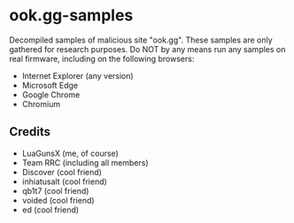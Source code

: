 # ook.gg-samples
Decompiled samples of malicious site "ook.gg". These samples are only gathered for research purposes. Do NOT by any means run any samples on real firmware, including on the following browsers:
* Internet Explorer (any version)
* Microsoft Edge
* Google Chrome
* Chromium
## Credits
* LuaGunsX (me, of course)
* Team RRC (including all members)
* Discover (cool friend)
* inhiatusalt (cool friend)
* qb1t7 (cool friend)
* voided (cool friend)
* ed (cool friend)
